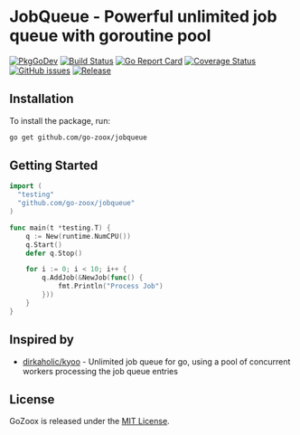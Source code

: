 # JobQueue - Powerful unlimited job queue with goroutine pool

[![PkgGoDev](https://pkg.go.dev/badge/github.com/go-zoox/jobqueue)](https://pkg.go.dev/github.com/go-zoox/jobqueue)
[![Build Status](https://github.com/go-zoox/jobqueue/actions/workflows/ci.yml/badge.svg?branch=master)](https://github.com/go-zoox/jobqueue/actions/workflows/ci.yml)
[![Go Report Card](https://goreportcard.com/badge/github.com/go-zoox/jobqueue)](https://goreportcard.com/report/github.com/go-zoox/jobqueue)
[![Coverage Status](https://coveralls.io/repos/github/go-zoox/jobqueue/badge.svg?branch=master)](https://coveralls.io/github/go-zoox/jobqueue?branch=master)
[![GitHub issues](https://img.shields.io/github/issues/go-zoox/jobqueue.svg)](https://github.com/go-zoox/jobqueue/issues)
[![Release](https://img.shields.io/github/tag/go-zoox/jobqueue.svg?label=Release)](https://github.com/go-zoox/jobqueue/tags)

## Installation
To install the package, run:
```bash
go get github.com/go-zoox/jobqueue
```

## Getting Started

```go
import (
  "testing"
  "github.com/go-zoox/jobqueue"
)

func main(t *testing.T) {
	q := New(runtime.NumCPU())
	q.Start()
	defer q.Stop()

	for i := 0; i < 10; i++ {
		q.AddJob(&NewJob(func() {
			fmt.Println("Process Job")
		}))
	}
}
```

## Inspired by
* [dirkaholic/kyoo](https://github.com/dirkaholic/kyoo) - Unlimited job queue for go, using a pool of concurrent workers processing the job queue entries

## License
GoZoox is released under the [MIT License](./LICENSE).
